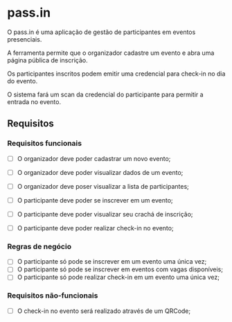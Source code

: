 # pass.in
O pass.in é uma aplicação de gestão de participantes em eventos presenciais.

A ferramenta permite que o organizador cadastre um evento e abra uma página pública de inscrição.

Os participantes inscritos podem emitir uma credencial para check-in no dia do evento.

O sistema fará um scan da credencial do participante para permitir a entrada no evento.

## Requisitos


### Requisitos funcionais
 - [ ] O organizador deve poder cadastrar um novo evento;
 - [ ] O organizador deve poder visualizar dados de um evento;
 - [ ] O organizador deve poser visualizar a lista de participantes;
 - [ ] O participante deve poder se inscrever em um evento;
 - [ ] O participante deve poder visualizar seu crachá de inscrição;
 - [ ] O participante deve poder realizar check-in no evento;


### Regras de negócio
 - [ ] O participante só pode se inscrever em um evento uma única vez;
 - [ ] O participante só pode se inscrever em eventos com vagas disponíveis;
 - [ ] O participante só pode realizar check-in em um evento uma única vez;

### Requisitos não-funcionais
 - [ ] O check-in no evento será realizado através de um QRCode;